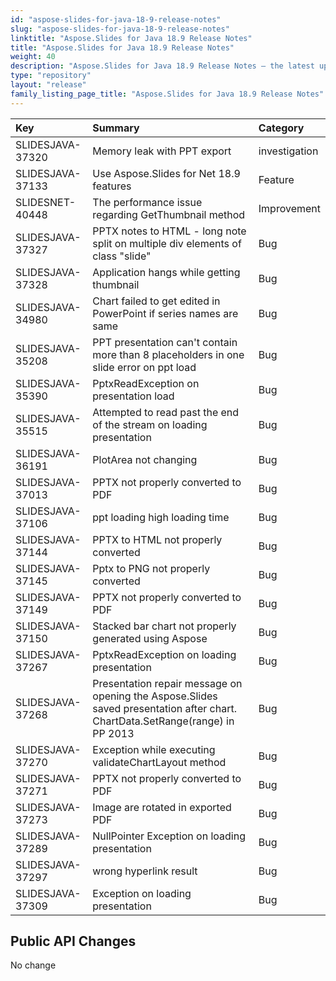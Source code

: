 ```yaml
---
id: "aspose-slides-for-java-18-9-release-notes"
slug: "aspose-slides-for-java-18-9-release-notes"
linktitle: "Aspose.Slides for Java 18.9 Release Notes"
title: "Aspose.Slides for Java 18.9 Release Notes"
weight: 40
description: "Aspose.Slides for Java 18.9 Release Notes – the latest updates and fixes."
type: "repository"
layout: "release"
family_listing_page_title: "Aspose.Slides for Java 18.9 Release Notes"
---
```


|**Key**|**Summary**|**Category**|
| :- | :- | :- |
|SLIDESJAVA-37320|Memory leak with PPT export|investigation|
|SLIDESJAVA-37133|Use Aspose.Slides for Net 18.9 features|Feature|
|SLIDESNET-40448|The performance issue regarding GetThumbnail method|Improvement|
|SLIDESJAVA-37327|PPTX notes to HTML - long note split on multiple div elements of class "slide"|Bug|
|SLIDESJAVA-37328|Application hangs while getting thumbnail|Bug|
|SLIDESJAVA-34980|Chart failed to get edited in PowerPoint if series names are same|Bug|
|SLIDESJAVA-35208|PPT presentation can't contain more than 8 placeholders in one slide error on ppt load|Bug|
|SLIDESJAVA-35390|PptxReadException on presentation load|Bug|
|SLIDESJAVA-35515|Attempted to read past the end of the stream on loading presentation|Bug|
|SLIDESJAVA-36191|PlotArea not changing|Bug|
|SLIDESJAVA-37013|PPTX not properly converted to PDF|Bug|
|SLIDESJAVA-37106|ppt loading high loading time|Bug|
|SLIDESJAVA-37144|PPTX to HTML not properly converted|Bug|
|SLIDESJAVA-37145|Pptx to PNG not properly converted|Bug|
|SLIDESJAVA-37149|PPTX not properly converted to PDF|Bug|
|SLIDESJAVA-37150|Stacked bar chart not properly generated using Aspose|Bug|
|SLIDESJAVA-37267|PptxReadException on loading presentation|Bug|
|SLIDESJAVA-37268|Presentation repair message on opening the Aspose.Slides saved presentation after chart. ChartData.SetRange(range) in PP 2013|Bug|
|SLIDESJAVA-37270|Exception while executing validateChartLayout method|Bug|
|SLIDESJAVA-37271|PPTX not properly converted to PDF|Bug|
|SLIDESJAVA-37273|Image are rotated in exported PDF|Bug|
|SLIDESJAVA-37289|NullPointer Exception on loading presentation|Bug|
|SLIDESJAVA-37297|wrong hyperlink result|Bug|
|SLIDESJAVA-37309|Exception on loading presentation|Bug|
## **Public API Changes**
No change
